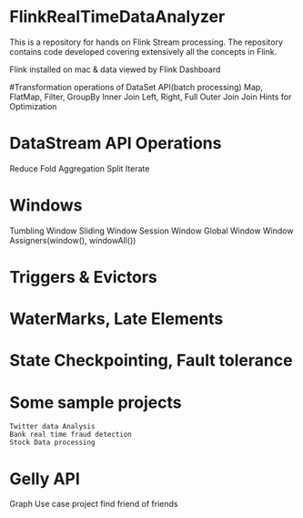 # FlinkRealTimeDataAnalyzer

This is a repository for hands on Flink Stream processing.
The repository contains code developed covering extensively all the concepts in Flink.

Flink installed on mac & data viewed by Flink Dashboard

 
 #Transformation operations of DataSet API(batch processing)
  Map, FlatMap, Filter, GroupBy
  Inner Join
  Left, Right, Full Outer Join
  Join Hints for Optimization
  
  
  # DataStream API Operations
  Reduce
  Fold
  Aggregation
  Split
  Iterate
  
  
  # Windows
  Tumbling Window
  Sliding Window
  Session Window
  Global Window
  Window Assigners(window(), windowAll())
  
  # Triggers & Evictors
  # WaterMarks, Late Elements
  
  # State Checkpointing, Fault tolerance
  
  # Some sample projects 
    Twitter data Analysis
    Bank real time fraud detection
    Stock Data processing
    
  # Gelly API
  Graph Use case project find friend of friends
    
 
 
